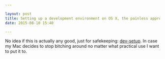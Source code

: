 ```yaml
---

layout: post
title: Setting up a development environment on OS X, the painless approach?
date: 2015-08-10 15:40

---
```


No idea if this is actually any good, just for safekeeping: [dev-setup](https://github.com/donnemartin/dev-setup). In case my Mac decides to stop bitching around no matter what practical use I want to put it to.
